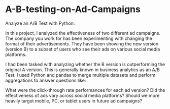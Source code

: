 # A-B-testing-on-Ad-Campaigns
Analyze an A/B Test with Python:


In this project, I analyzed the effectiveness of two different ad campaigns. The company you work for has been experimenting with changing the format of their advertisements. They have been showing the new version (version B) to a subset of users who see their ads on various social media platforms.

I had been tasked with analyzing whether the B version is outperforming the original A version. This is generally known in business analytics as an A/B Test.
I used Python and pandas to merge multiple datasets and perform aggregations to answer questions like:

What were the click-through rate performances for each ad version?
Did the effectiveness of ads vary across social media platforms?
Should we more heavily target mobile, PC, or tablet users in future ad campaigns?
